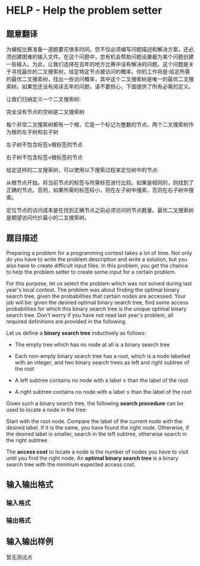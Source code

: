 # HELP - Help the problem setter

## 题意翻译

为编程比赛准备一道题要花很多时间。您不仅必须编写问题描述和解决方案，还必须创建困难的输入文件。在这个问题中，您有机会帮助问题设置器为某个问题创建一些输入。为此，让我们选择在去年的地方比赛中没有解决的问题。这个问题是关于寻找最优的二叉搜索树，给定特定节点被访问的概率。你的工作将是:给定所需的最优二叉搜索树，找出一些访问概率，其中这个二叉搜索树是唯一的最优二叉搜索树。如果您还没有阅读去年的问题，请不要担心，下面提供了所有必需的定义。

让我们归纳定义一个二叉搜索树:

完全没有节点的空树是二叉搜索树

每个非空二叉搜索树都有一个根，它是一个标记为整数的节点，两个二叉搜索树作为根的左子树和右子树

左子树不包含标签≥根标签的节点

右子树不包含标签≤根标签的节点

给定这样的二叉搜索树，可以使用以下搜索过程来定位树中的节点:

从根节点开始。将当前节点的标签与所需标签进行比较。如果是相同的，则找到了正确的节点。否则，如果所需的标签较小，则在左子树中搜索，否则在右子树中搜索。

定位节点的访问成本是在找到正确节点之前必须访问的节点数量。最优二叉搜索树是期望访问代价最小的二叉搜索树。

## 题目描述

 Preparing a problem for a programming contest takes a lot of time. Not only do you have to write the problem description and write a solution, but you also have to create difficult input files. In this problem, you get the chance to help the problem setter to create some input for a certain problem.

For this purpose, let us select the problem which was not solved during last year's local contest. The problem was about finding the optimal binary search tree, given the probabilities that certain nodes are accessed. Your job will be: given the desired optimal binary search tree, find some access probabilities for which this binary search tree is the unique optimal binary search tree. Don't worry if you have not read last year's problem, all required definitions are provided in the following.

Let us define a **binary search tree** inductively as follows:

- The empty tree which has no node at all is a binary search tree

- Each non-empty binary search tree has a root, which is a node labelled with an integer, and two binary search trees as left and right subtree of the root

- A left subtree contains no node with a label ≥ than the label of the root

- A right subtree contains no node with a label ≤ than the label of the root

Given such a binary search tree, the following **search procedure** can be used to locate a node in the tree:

Start with the root node. Compare the label of the current node with the desired label. If it is the same, you have found the right node. Otherwise, if the desired label is smaller, search in the left subtree, otherwise search in the right subtree.

The **access cost** to locate a node is the number of nodes you have to visit until you find the right node. An **optimal binary search tree** is a binary search tree with the minimum expected access cost.

## 输入输出格式

### 输入格式

### 输出格式

## 输入输出样例

暂无测试点

